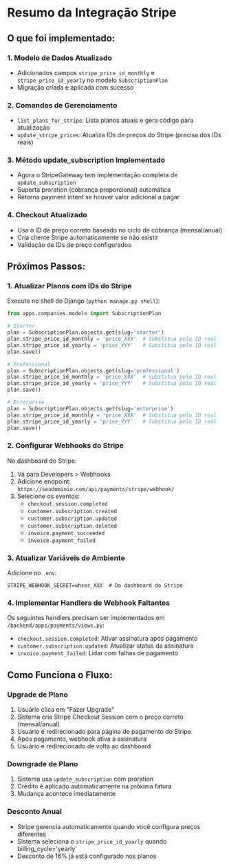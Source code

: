 # Resumo da Integração Stripe

## O que foi implementado:

### 1. Modelo de Dados Atualizado
- Adicionados campos `stripe_price_id_monthly` e `stripe_price_id_yearly` no modelo `SubscriptionPlan`
- Migração criada e aplicada com sucesso

### 2. Comandos de Gerenciamento
- `list_plans_for_stripe`: Lista planos atuais e gera código para atualização
- `update_stripe_prices`: Atualiza IDs de preços do Stripe (precisa dos IDs reais)

### 3. Método update_subscription Implementado
- Agora o StripeGateway tem implementação completa de `update_subscription`
- Suporta proration (cobrança proporcional) automática
- Retorna payment intent se houver valor adicional a pagar

### 4. Checkout Atualizado
- Usa o ID de preço correto baseado no ciclo de cobrança (mensal/anual)
- Cria cliente Stripe automaticamente se não existir
- Validação de IDs de preço configurados

## Próximos Passos:

### 1. Atualizar Planos com IDs do Stripe
Execute no shell do Django (`python manage.py shell`):

```python
from apps.companies.models import SubscriptionPlan

# Starter
plan = SubscriptionPlan.objects.get(slug='starter')
plan.stripe_price_id_monthly = 'price_XXX'  # Substitua pelo ID real
plan.stripe_price_id_yearly = 'price_YYY'   # Substitua pelo ID real
plan.save()

# Professional
plan = SubscriptionPlan.objects.get(slug='professional')
plan.stripe_price_id_monthly = 'price_XXX'  # Substitua pelo ID real
plan.stripe_price_id_yearly = 'price_YYY'   # Substitua pelo ID real
plan.save()

# Enterprise
plan = SubscriptionPlan.objects.get(slug='enterprise')
plan.stripe_price_id_monthly = 'price_XXX'  # Substitua pelo ID real
plan.stripe_price_id_yearly = 'price_YYY'   # Substitua pelo ID real
plan.save()
```

### 2. Configurar Webhooks do Stripe
No dashboard do Stripe:
1. Vá para Developers > Webhooks
2. Adicione endpoint: `https://seudominio.com/api/payments/stripe/webhook/`
3. Selecione os eventos:
   - `checkout.session.completed`
   - `customer.subscription.created`
   - `customer.subscription.updated`
   - `customer.subscription.deleted`
   - `invoice.payment_succeeded`
   - `invoice.payment_failed`

### 3. Atualizar Variáveis de Ambiente
Adicione no `.env`:
```
STRIPE_WEBHOOK_SECRET=whsec_XXX  # Do dashboard do Stripe
```

### 4. Implementar Handlers de Webhook Faltantes
Os seguintes handlers precisam ser implementados em `/backend/apps/payments/views.py`:
- `checkout.session.completed`: Ativar assinatura após pagamento
- `customer.subscription.updated`: Atualizar status da assinatura
- `invoice.payment_failed`: Lidar com falhas de pagamento

## Como Funciona o Fluxo:

### Upgrade de Plano
1. Usuário clica em "Fazer Upgrade"
2. Sistema cria Stripe Checkout Session com o preço correto (mensal/anual)
3. Usuário é redirecionado para página de pagamento do Stripe
4. Após pagamento, webhook ativa a assinatura
5. Usuário é redirecionado de volta ao dashboard

### Downgrade de Plano
1. Sistema usa `update_subscription` com proration
2. Crédito é aplicado automaticamente na próxima fatura
3. Mudança acontece imediatamente

### Desconto Anual
- Stripe gerencia automaticamente quando você configura preços diferentes
- Sistema seleciona o `stripe_price_id_yearly` quando billing_cycle='yearly'
- Desconto de 16% já está configurado nos planos